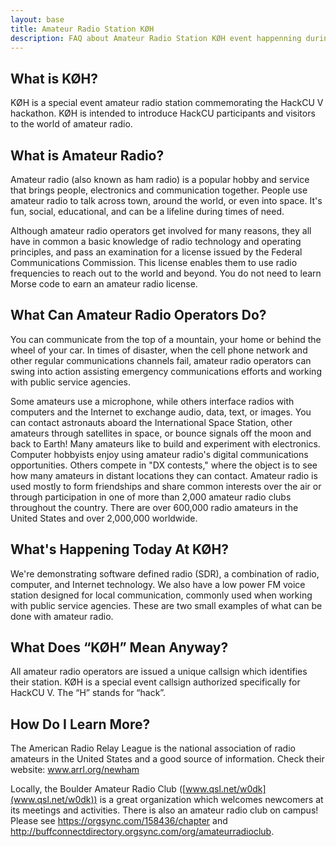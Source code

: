 ```yaml
---
layout: base
title: Amateur Radio Station KØH
description: FAQ about Amateur Radio Station KØH event happenning during HackCU
---
```


## What is KØH?

KØH is a special event amateur radio station commemorating the HackCU V hackathon.  KØH is intended to introduce HackCU participants and visitors to the world of amateur radio.

## What is Amateur Radio?
Amateur radio (also known as ham radio) is a popular hobby and service that brings people, electronics and communication together. People use amateur radio to talk across town, around the world, or even into space.  It's fun, social, educational, and can be a lifeline during times of need.

Although amateur radio operators get involved for many reasons, they all have in common a basic knowledge of radio technology and operating principles, and pass an examination for a license issued by the Federal Communications Commission.  This license enables them to use radio frequencies to reach out to the world and beyond.  You do not need to learn Morse code to earn an amateur radio license.

## What Can Amateur Radio Operators Do?
You can communicate from the top of a mountain, your home or behind the wheel of your car.  In times of disaster, when the cell phone network and other regular communications channels fail, amateur radio operators can swing into action assisting emergency communications efforts and working with public service agencies.

Some amateurs use a microphone, while others interface radios with computers and the Internet to exchange audio, data, text, or images.  You can contact astronauts aboard the International Space Station, other amateurs through satellites in space, or bounce signals off the moon and back to Earth!
Many amateurs like to build and experiment with electronics.  Computer hobbyists enjoy using amateur radio's digital communications opportunities. Others compete in "DX contests," where the object is to see how many amateurs in distant locations they can contact.  Amateur radio is used mostly to form friendships and share common interests over the air or through participation in one of more than 2,000 amateur radio clubs throughout the country. There are over 600,000 radio amateurs in the United States and over 2,000,000 worldwide.

## What's Happening Today At  KØH?
We're demonstrating software defined radio (SDR), a combination of radio, computer, and Internet technology.  We also have a low power FM voice station designed for local communication, commonly used when working with public service agencies.  These are two small examples of what can be done with amateur radio.

## What Does “KØH” Mean Anyway?
All amateur radio operators are issued a unique callsign which identifies their station.  KØH is a special event callsign authorized specifically for HackCU V.  The “H” stands for “hack”.

## How Do I Learn More?
The American Radio Relay League is the national association of radio amateurs in the United States and a good source of information.  Check their website:  www.arrl.org/newham

Locally, the Boulder Amateur Radio Club ([www.qsl.net/w0dk](www.qsl.net/w0dk)) is a great organization which welcomes newcomers at its meetings and activities.  There is also an amateur radio club on campus!  Please see https://orgsync.com/158436/chapter and http://buffconnectdirectory.orgsync.com/org/amateurradioclub.
